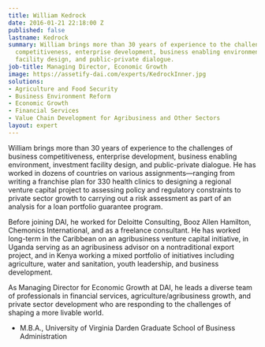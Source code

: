 ```yaml
---
title: William Kedrock
date: 2016-01-21 22:18:00 Z
published: false
lastname: Kedrock
summary: William brings more than 30 years of experience to the challenges of business
  competitiveness, enterprise development, business enabling environment, investment
  facility design, and public-private dialogue.
job-title: Managing Director, Economic Growth
image: https://assetify-dai.com/experts/KedrockInner.jpg
solutions:
- Agriculture and Food Security
- Business Environment Reform
- Economic Growth
- Financial Services
- Value Chain Development for Agribusiness and Other Sectors
layout: expert
---
```


William brings more than 30 years of experience to the challenges of business competitiveness, enterprise development, business enabling environment, investment facility design, and public-private dialogue. He has worked in dozens of countries on various assignments—ranging from writing a franchise plan for 330 health clinics to designing a regional venture capital project to assessing policy and regulatory constraints to private sector growth to carrying out a risk assessment as part of an analysis for a loan portfolio guarantee program.

Before joining DAI, he worked for Deloitte Consulting, Booz Allen Hamilton, Chemonics International, and as a freelance consultant. He has worked long-term in the Caribbean on an agribusiness venture capital initiative, in Uganda serving as an agribusiness advisor on a nontraditional export project, and in Kenya working a mixed portfolio of initiatives including agriculture, water and sanitation, youth leadership, and business development.

As Managing Director for Economic Growth at DAI, he leads a diverse team of professionals in financial services, agriculture/agribusiness growth, and private sector development who are responding to the challenges of shaping a more livable world.

* M.B.A., University of Virginia Darden Graduate School of Business Administration
